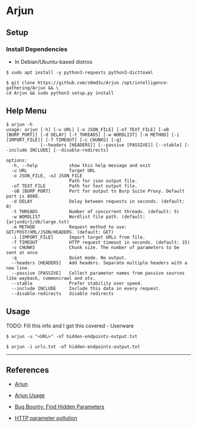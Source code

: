 # Arjun

## Setup

### Install Dependencies

- In Debian/Ubuntu-based distros

```
$ sudo apt install -y python3-requests python3-dicttoxml
```

```
$ git clone https://github.com/s0md3v/Arjun /opt/intelligence-gathering/Arjun && \
cd Arjun && sudo python3 setup.py install
```

## Help Menu

```
$ arjun -h
usage: arjun [-h] [-u URL] [-o JSON_FILE] [-oT TEXT_FILE] [-oB [BURP_PORT]] [-d DELAY] [-t THREADS] [-w WORDLIST] [-m METHOD] [-i [IMPORT_FILE]] [-T TIMEOUT] [-c CHUNKS] [-q]
             [--headers [HEADERS]] [--passive [PASSIVE]] [--stable] [--include INCLUDE] [--disable-redirects]

options:
  -h, --help            show this help message and exit
  -u URL                Target URL
  -o JSON_FILE, -oJ JSON_FILE
                        Path for json output file.
  -oT TEXT_FILE         Path for text output file.
  -oB [BURP_PORT]       Port for output to Burp Suite Proxy. Default port is 8080.
  -d DELAY              Delay between requests in seconds. (default: 0)
  -t THREADS            Number of concurrent threads. (default: 5)
  -w WORDLIST           Wordlist file path. (default: {arjundir}/db/large.txt)
  -m METHOD             Request method to use: GET/POST/XML/JSON/HEADERS. (default: GET)
  -i [IMPORT_FILE]      Import target URLs from file.
  -T TIMEOUT            HTTP request timeout in seconds. (default: 15)
  -c CHUNKS             Chunk size. The number of parameters to be sent at once
  -q                    Quiet mode. No output.
  --headers [HEADERS]   Add headers. Separate multiple headers with a new line.
  --passive [PASSIVE]   Collect parameter names from passive sources like wayback, commoncrawl and otx.
  --stable              Prefer stability over speed.
  --include INCLUDE     Include this data in every request.
  --disable-redirects   disable redirects
```

## Usage

TODO: Fill this info and I got this covered - Userware

`$ arjun -u "<URL>" -oT hidden-endpoints-output.txt`

`$ arjun -i urls.txt -oT hidden-endpoints-output.txt`


---
## References

- [Arjun](https://github.com/s0md3v/Arjun)

- [Arjun Usage](https://github.com/s0md3v/Arjun/wiki/Usage)

- [Bug Bounty: Find Hidden Parameters](https://hacktivator.medium.com/bug-bounty-find-hidden-parameters-ea219b01e7ca)

- [HTTP parameter pollution](https://www.thehacker.recipes/web/inputs/http-parameter-pollution)